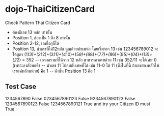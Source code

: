 # dojo-ThaiCitizenCard

Check Pattern Thai Citizen Card

- ต้องมีเลข 13 หลัก เท่านั้น
- Position 1, ต้องเป็น 1 ถึง 8 เท่านั้น 
- Position 2-12, เลขใดๆก็ได้
- Position 13, นำเลขที่ได้12หลัก คูณด้วยตำแหน่ง โดยเริ่มจาก 13 เช่น 123456789012 จะได้สูตร (1*13)+(2*12)+(3*11)+(4*10)+(5*9)+(6*8)+(7*7)+(8*6)+(9*5)+(0*4)+(1*3)+(2*2) = 352
-- เอาผลรวมที่ได้จาก 12 หลัก มาหารเอาเศษด้วย 11 เช่น 352/11 จะได้เศษ 0 (เพราะลงตัวพอดี)
-- นำเลข 11 ไปลบกับเศษที่ได้ เช่น 11-0 ได้ 11 (ซึ่งในที่นี้ ถ้าเลขสองหลักให้เราแค่หลักหน่วย) คือ 1
-- ดังนั้น Position 13 คือ 1

## Test Case

1234567890  False
0234567890123   False
9234567890123   False
1234567890123   False
1234567890121   True
and try your Citizen ID must True